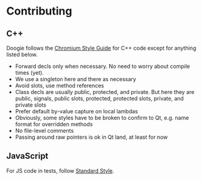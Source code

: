 # Contributing

## C++

Doogie follows the [Chromium Style Guide](https://chromium.googlesource.com/chromium/src/+/master/styleguide/c++/c++.md)
for C++ code except for anything listed below.

* Forward decls only when necessary. No need to worry about compile times (yet).
* We use a singleton here and there as necessary
* Avoid slots, use method references
* Class decls are usually public, protected, and private. But here they are public, signals, public slots, protected,
  protected slots, private, and private slots
* Prefer default by-value capture on local lambdas
* Obviously, some styles have to be broken to confirm to Qt, e.g. name format for overridden methods
* No file-level comments
* Passing around raw pointers is ok in Qt land, at least for now

## JavaScript

For JS code in tests, follow [Standard Style](https://www.npmjs.com/package/standard).
